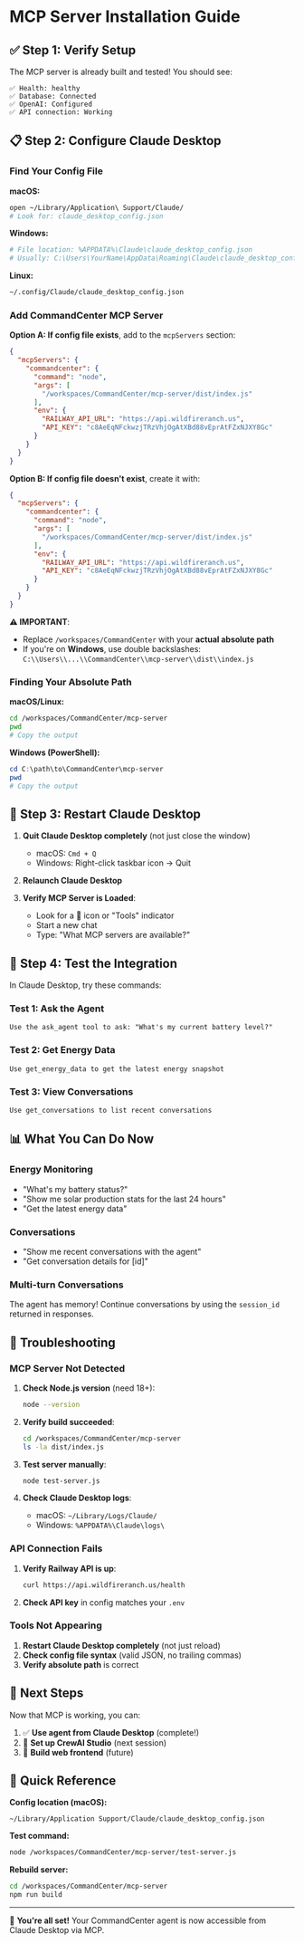 # MCP Server Installation Guide

## ✅ Step 1: Verify Setup

The MCP server is already built and tested! You should see:

```
✅ Health: healthy
✅ Database: Connected
✅ OpenAI: Configured
✅ API connection: Working
```

## 📋 Step 2: Configure Claude Desktop

### Find Your Config File

**macOS:**
```bash
open ~/Library/Application\ Support/Claude/
# Look for: claude_desktop_config.json
```

**Windows:**
```bash
# File location: %APPDATA%\Claude\claude_desktop_config.json
# Usually: C:\Users\YourName\AppData\Roaming\Claude\claude_desktop_config.json
```

**Linux:**
```bash
~/.config/Claude/claude_desktop_config.json
```

### Add CommandCenter MCP Server

**Option A: If config file exists**, add to the `mcpServers` section:

```json
{
  "mcpServers": {
    "commandcenter": {
      "command": "node",
      "args": [
        "/workspaces/CommandCenter/mcp-server/dist/index.js"
      ],
      "env": {
        "RAILWAY_API_URL": "https://api.wildfireranch.us",
        "API_KEY": "c8AeEqNFckwzjTRzVhjOgAtXBd88vEprAtFZxNJXY8Gc"
      }
    }
  }
}
```

**Option B: If config file doesn't exist**, create it with:

```json
{
  "mcpServers": {
    "commandcenter": {
      "command": "node",
      "args": [
        "/workspaces/CommandCenter/mcp-server/dist/index.js"
      ],
      "env": {
        "RAILWAY_API_URL": "https://api.wildfireranch.us",
        "API_KEY": "c8AeEqNFckwzjTRzVhjOgAtXBd88vEprAtFZxNJXY8Gc"
      }
    }
  }
}
```

**⚠️ IMPORTANT**:
- Replace `/workspaces/CommandCenter` with your **actual absolute path**
- If you're on **Windows**, use double backslashes: `C:\\Users\\...\\CommandCenter\\mcp-server\\dist\\index.js`

### Finding Your Absolute Path

**macOS/Linux:**
```bash
cd /workspaces/CommandCenter/mcp-server
pwd
# Copy the output
```

**Windows (PowerShell):**
```powershell
cd C:\path\to\CommandCenter\mcp-server
pwd
# Copy the output
```

## 🚀 Step 3: Restart Claude Desktop

1. **Quit Claude Desktop completely** (not just close the window)
   - macOS: `Cmd + Q`
   - Windows: Right-click taskbar icon → Quit

2. **Relaunch Claude Desktop**

3. **Verify MCP Server is Loaded**:
   - Look for a 🔌 icon or "Tools" indicator
   - Start a new chat
   - Type: "What MCP servers are available?"

## 🧪 Step 4: Test the Integration

In Claude Desktop, try these commands:

### Test 1: Ask the Agent
```
Use the ask_agent tool to ask: "What's my current battery level?"
```

### Test 2: Get Energy Data
```
Use get_energy_data to get the latest energy snapshot
```

### Test 3: View Conversations
```
Use get_conversations to list recent conversations
```

## 📊 What You Can Do Now

### Energy Monitoring
- "What's my battery status?"
- "Show me solar production stats for the last 24 hours"
- "Get the latest energy data"

### Conversations
- "Show me recent conversations with the agent"
- "Get conversation details for [id]"

### Multi-turn Conversations
The agent has memory! Continue conversations by using the `session_id` returned in responses.

## 🔧 Troubleshooting

### MCP Server Not Detected

1. **Check Node.js version** (need 18+):
   ```bash
   node --version
   ```

2. **Verify build succeeded**:
   ```bash
   cd /workspaces/CommandCenter/mcp-server
   ls -la dist/index.js
   ```

3. **Test server manually**:
   ```bash
   node test-server.js
   ```

4. **Check Claude Desktop logs**:
   - macOS: `~/Library/Logs/Claude/`
   - Windows: `%APPDATA%\Claude\logs\`

### API Connection Fails

1. **Verify Railway API is up**:
   ```bash
   curl https://api.wildfireranch.us/health
   ```

2. **Check API key** in config matches your `.env`

### Tools Not Appearing

1. **Restart Claude Desktop completely** (not just reload)
2. **Check config file syntax** (valid JSON, no trailing commas)
3. **Verify absolute path** is correct

## 🎯 Next Steps

Now that MCP is working, you can:

1. ✅ **Use agent from Claude Desktop** (complete!)
2. 🔄 **Set up CrewAI Studio** (next session)
3. 🎨 **Build web frontend** (future)

## 📝 Quick Reference

**Config location (macOS):**
```
~/Library/Application Support/Claude/claude_desktop_config.json
```

**Test command:**
```bash
node /workspaces/CommandCenter/mcp-server/test-server.js
```

**Rebuild server:**
```bash
cd /workspaces/CommandCenter/mcp-server
npm run build
```

---

🎉 **You're all set!** Your CommandCenter agent is now accessible from Claude Desktop via MCP.
